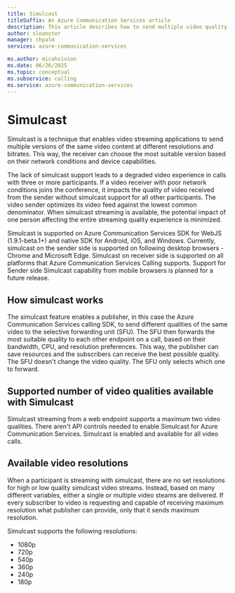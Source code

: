 ```yaml
---
title: Simulcast
titleSuffix: An Azure Communication Services article
description: This article describes how to send multiple video quality streams helps overall call quality.
author: sloanster
manager: chpalm
services: azure-communication-services

ms.author: micahvivion
ms.date: 06/26/2025
ms.topic: conceptual
ms.subservice: calling
ms.service: azure-communication-services
---
```

# Simulcast

Simulcast is a technique that enables video streaming applications to send multiple versions of the same video content at different resolutions and bitrates. This way, the receiver can choose the most suitable version based on their network conditions and device capabilities. 

The lack of simulcast support leads to a degraded video experience in calls with three or more participants. If a video receiver with poor network conditions joins the conference, it impacts the quality of video received from the sender without simulcast support for all other participants. The video sender optimizes its video feed against the lowest common denominator. When simulcast streaming is available, the potential impact of one person affecting the entire streaming quality experience is minimized.

Simulcast is supported on Azure Communication Services SDK for WebJS (1.9.1-beta.1+) and native SDK for Android, iOS, and Windows. Currently, simulcast on the sender side is supported on following desktop browsers - Chrome and Microsoft Edge. Simulcast on receiver side is supported on all platforms that Azure Communication Services Calling supports. Support for Sender side Simulcast capability from mobile browsers is planned for a future release.

## How simulcast works

The simulcast feature enables a publisher, in this case the Azure Communication Services calling SDK, to send different qualities of the same video to the selective forwarding unit (SFU). The SFU then forwards the most suitable quality to each other endpoint on a call, based on their bandwidth, CPU, and resolution preferences. This way, the publisher can save resources and the subscribers can receive the best possible quality. The SFU doesn't change the video quality. The SFU only selects which one to forward.

## Supported number of video qualities available with Simulcast

Simulcast streaming from a web endpoint supports a maximum two video qualities. There aren't API controls needed to enable Simulcast for Azure Communication Services. Simulcast is enabled and available for all video calls.

## Available video resolutions

When a participant is streaming with simulcast, there are no set resolutions for high or low quality simulcast video streams. Instead, based on many different variables, either a single or multiple video steams are delivered. If every subscriber to video is requesting and capable of receiving maximum resolution what publisher can provide, only that it sends maximum resolution.

Simulcast supports the following resolutions:

- 1080p
- 720p
- 540p
- 360p
- 240p
- 180p